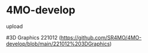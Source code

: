 # 4MO-develop
 upload

#3D Graphics
221012 (https://github.com/SR4MO/4MO-develop/blob/main/221012%203DGraphics)
